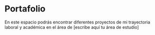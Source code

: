 # Portafolio
En este espacio podrás encontrar diferentes proyectos de mi trayectoria laboral y académica en el área de [escribe aquí tu área de estudio]
